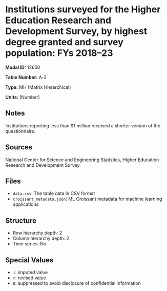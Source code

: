 # Institutions surveyed for the Higher Education Research and Development Survey, by highest degree granted and survey population: FYs 2018&#8211;23

**Modal ID:** 12650

**Table Number:** A-3

**Type:** MH (Matrix Hierarchical)

**Units:** (Number)

## Notes

Institutions reporting less than $1 million received a shorter version of the questionnaire.

## Sources

National Center for Science and Engineering Statistics, Higher Education Research and Development Survey.

## Files

- `data.csv`: The table data in CSV format
- `croissant_metadata.json`: ML Croissant metadata for machine learning applications

## Structure

- Row hierarchy depth: 2
- Column hierarchy depth: 2
- Time series: No

## Special Values

- `i`: imputed value
- `r`: revised value
- `D`: suppressed to avoid disclosure of confidential information
